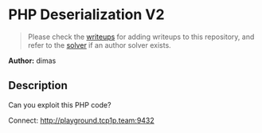 # PHP Deserialization V2

> Please check the [writeups](./writeups/) for adding writeups to this repository, and refer to the [solver](./solver/) if an author solver exists.

**Author:** dimas


## Description
Can you exploit this PHP code?

Connect: http://playground.tcp1p.team:9432
